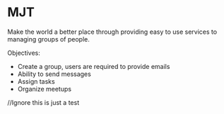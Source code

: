# MJT
Make the world a better place through providing easy to use services to managing groups of people.

Objectives:
* Create a group, users are required to provide emails
* Ability to send messages
* Assign tasks
* Organize meetups

//Ignore this is just a test
